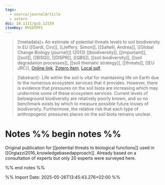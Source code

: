 ```yaml
---
tags:
  - source/journalArticle
  - zotero
doi: 10.1111/gcb.12159
itemKey: MYGXTPF5
---
```

>[!metadata]+
> An estimate of potential threats levels to soil biodiversity in EU
> [[Gardi, Ciro]], [[Jeffery, Simon]], [[Saltelli, Andrea]], 
> [[Global Change Biology (journal)]] (2013)
> [[biodiversity]], [[important]], [[soil]], [[BISQ]], [[DISPR]], [[QBS]], [[soil biodiversity]], [[soil degradation processes]], [[soil thematic strategy]], [[threats]], [[EU JRC]], 
> [Online link](https://onlinelibrary.wiley.com/doi/10.1111/gcb.12159), [Zotero Item](zotero://select/library/items/MYGXTPF5), [Local pdf](file://C:/Users/aburg/Documents/references/zotero/storage/P3MZZ8P9/Global%20Change%20Biology%20-%202013%20-%20Gardi%20-%20An%20estimate%20of%20potential%20threats%20levels%20to%20soil%20biodiversity%20in%20EU.pdf), 

>[!abstract]-
>Life within the soil is vital for maintaining life on Earth due to the numerous ecosystem services that it provides. However, there is evidence that pressures on the soil biota are increasing which may undermine some of these ecosystem services. Current levels of belowground biodiversity are relatively poorly known, and so no benchmark exists by which to measure possible future losses of biodiversity. Furthermore, the relative risk that each type of anthropogenic pressures places on the soil biota remains unclear.

# Notes %% begin notes %%
Original publication for [[potential threats to biological functions]] used in [[Orgiazzi2016_knowledgebasedapproach]].
Already based on a consultation of experts but only 20 experts were surveyed here.

%% end notes %%




%% Import Date: 2025-05-26T13:45:43.276+02:00 %%
